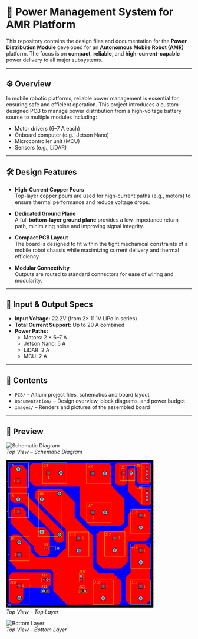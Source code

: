 # 🔋 Power Management System for AMR Platform

This repository contains the design files and documentation for the **Power Distribution Module** developed for an **Autonomous Mobile Robot (AMR)** platform. The focus is on **compact**, **reliable**, and **high-current-capable** power delivery to all major subsystems.

---

## ⚙️ Overview

In mobile robotic platforms, reliable power management is essential for ensuring safe and efficient operation. This project introduces a custom-designed PCB to manage power distribution from a high-voltage battery source to multiple modules including:

- Motor drivers (6–7 A each)
- Onboard computer (e.g., Jetson Nano)
- Microcontroller unit (MCU)
- Sensors (e.g., LiDAR)

---

## 🛠️ Design Features

- **High-Current Copper Pours**  
  Top-layer copper pours are used for high-current paths (e.g., motors) to ensure thermal performance and reduce voltage drops.

- **Dedicated Ground Plane**  
  A full **bottom-layer ground plane** provides a low-impedance return path, minimizing noise and improving signal integrity.

- **Compact PCB Layout**  
  The board is designed to fit within the tight mechanical constraints of a mobile robot chassis while maximizing current delivery and thermal efficiency.

- **Modular Connectivity**  
  Outputs are routed to standard connectors for ease of wiring and modularity.

---

## 🔋 Input & Output Specs

- **Input Voltage:** 22.2V (from 2× 11.1V LiPo in series)
- **Total Current Support:** Up to 20 A combined
- **Power Paths:**
  - Motors: 2 × 6–7 A
  - Jetson Nano: 5 A
  - LiDAR: 2 A
  - MCU: 2 A

---

## 📂 Contents

- `PCB/` – Altium project files, schematics and board layout
- `Documentation/` – Design overview, block diagrams, and power budget
- `Images/` – Renders and pictures of the assembled board

---

## 📸 Preview

<p align="left">
  <img src="images/Screenshot 2025-07-25 191852" alt="Schematic Diagram" width="400"/>
  <br/>
  <em>Top View – Schematic Diagram</em>
</p>

<p align="left">
  <img src="images/Screenshot 2025-07-25 184605.png" alt="Top Layer" width="400"/>
  <br/>
  <em>Top View – Top Layer</em>
</p>

<p align="left">
  <img src="images/Screenshot 2025-07-25 184616" alt="Bottom Layer" width="400"/>
  <br/>
  <em>Top View – Bottom Layer</em>
</p>
